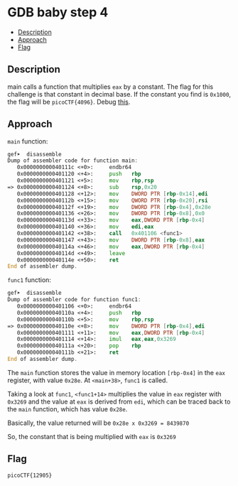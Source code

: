 # GDB baby step 4

- [Description](#description)
- [Approach](#approach)
- [Flag](#flag)

## Description

main calls a function that multiplies `eax` by a constant. The flag for this challenge is that constant in decimal base. If the constant you find is `0x1000`, the flag will be `picoCTF{4096}`.
Debug [this](https://artifacts.picoctf.net/c/532/debugger0_d).

## Approach

`main` function:
```asm
gef➤  disassemble
Dump of assembler code for function main:
   0x000000000040111c <+0>:     endbr64
   0x0000000000401120 <+4>:     push   rbp
   0x0000000000401121 <+5>:     mov    rbp,rsp
=> 0x0000000000401124 <+8>:     sub    rsp,0x20
   0x0000000000401128 <+12>:    mov    DWORD PTR [rbp-0x14],edi
   0x000000000040112b <+15>:    mov    QWORD PTR [rbp-0x20],rsi
   0x000000000040112f <+19>:    mov    DWORD PTR [rbp-0x4],0x28e
   0x0000000000401136 <+26>:    mov    DWORD PTR [rbp-0x8],0x0
   0x000000000040113d <+33>:    mov    eax,DWORD PTR [rbp-0x4]
   0x0000000000401140 <+36>:    mov    edi,eax
   0x0000000000401142 <+38>:    call   0x401106 <func1>
   0x0000000000401147 <+43>:    mov    DWORD PTR [rbp-0x8],eax
   0x000000000040114a <+46>:    mov    eax,DWORD PTR [rbp-0x4]
   0x000000000040114d <+49>:    leave
   0x000000000040114e <+50>:    ret
End of assembler dump.
```

`func1` function:
```asm
gef➤  disassemble
Dump of assembler code for function func1:
   0x0000000000401106 <+0>:     endbr64
   0x000000000040110a <+4>:     push   rbp
   0x000000000040110b <+5>:     mov    rbp,rsp
=> 0x000000000040110e <+8>:     mov    DWORD PTR [rbp-0x4],edi
   0x0000000000401111 <+11>:    mov    eax,DWORD PTR [rbp-0x4]
   0x0000000000401114 <+14>:    imul   eax,eax,0x3269
   0x000000000040111a <+20>:    pop    rbp
   0x000000000040111b <+21>:    ret
End of assembler dump.
```

The `main` function stores the value in memory location `[rbp-0x4]` in the `eax` register, with value `0x28e`. At `<main+38>`, `func1` is called.

Taking a look at `func1`, `<func1+14>` multiplies the value in `eax` register with `0x3269` and the value at `eax` is derived from `edi`, which can be traced back to the `main` function, which has value `0x28e`.

Basically, the value returned will be `0x28e x 0x3269 = 8439870`

So, the constant that is being multiplied with `eax` is `0x3269`

## Flag

`picoCTF{12905}`